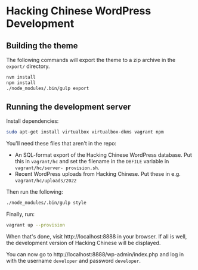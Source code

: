 Hacking Chinese WordPress Development
=====================================

## Building the theme

The following commands will export the theme to a zip archive in the `export/` directory.

```bash
nvm install
npm install
./node_modules/.bin/gulp export
```

## Running the development server

Install dependencies:

```bash
sudo apt-get install virtualbox virtualbox-dkms vagrant npm
```

You'll need these files that aren't in the repo:

 - An SQL-format export of the Hacking Chinese WordPress database. Put this in `vagrant/hc`
 and set the filename in the `DBFILE` variable in `vagrant/hc/server-
 provision.sh`.
 - Recent WordPress uploads from Hacking Chinese. Put these in e.g.
 `vagrant/hc/uploads/2022`

Then run the following:

```bash
./node_modules/.bin/gulp style
```

Finally, run:

```bash
vagrant up --provision
```

When that's done, visit http://localhost:8888 in your browser. If all is well, the development version of Hacking
Chinese will be displayed.

You can now go to http://localhost:8888/wp-admin/index.php and log in with
the username `developer` and password `developer`.
